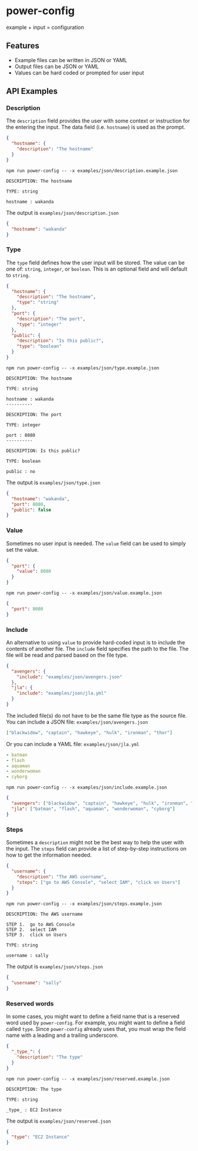 # power-config

example + input = configuration

## Features

* Example files can be written in JSON or YAML
* Output files can be JSON or YAML
* Values can be hard coded or prompted for user input

## API Examples

### Description

The `description` field provides the user with some context or instruction for the entering the input. The data field (i.e. `hostname`) is used as the prompt.

```json
{
  "hostname": {
    "description": "The hostname"
  }
}
```

`npm run power-config -- -x examples/json/description.example.json`

```text
DESCRIPTION: The hostname

TYPE: string

hostname : wakanda
```

The output is `examples/json/description.json`

```json
{
  "hostname": "wakanda"
}
```

### Type

The `type` field defines how the user input will be stored. The value can be one of: `string`, `integer`, or `boolean`. This is an optional field and will default to `string`.

```json
{
  "hostname": {
    "description": "The hostname",
    "type": "string"
  },
  "port": {
    "description": "The port",
    "type": "integer"
  },
  "public": {
    "description": "Is this public?",
    "type": "boolean"
  }
}
```

`npm run power-config -- -x examples/json/type.example.json`

```text
DESCRIPTION: The hostname

TYPE: string

hostname : wakanda
----------

DESCRIPTION: The port

TYPE: integer

port : 8080
----------

DESCRIPTION: Is this public?

TYPE: boolean

public : no
```

The output is `examples/json/type.json`

```json
{
  "hostname": "wakanda",
  "port": 8080,
  "public": false
}
```

### Value

Sometimes no user input is needed. The `value` field can be used to simply set the value.

```json
{
  "port": {
    "value": 8080
  }
}
```

`npm run power-config -- -x examples/json/value.example.json`

```json
{
  "port": 8080
}
```

### Include

An alternative to using `value` to provide hard-coded input is to include the contents of another file. The `include` field specifies the path to the file. The file will be read and parsed based on the file type.

```json
{
  "avengers": {
    "include": "examples/json/avengers.json"
  },
  "jla": {
    "include": "examples/json/jla.yml"
  }
}
```

The included file(s) do not have to be the same file type as the source file. You can include a JSON file: `examples/json/avengers.json`

```json
["blackwidow", "captain", "hawkeye", "hulk", "ironman", "thor"]
```

Or you can include a YAML file: `examples/json/jla.yml`

```yaml
- batman
- flash
- aquaman
- wonderwoman
- cyborg
```

`npm run power-config -- -x examples/json/include.example.json`

```json
{
  "avengers": ["blackwidow", "captain", "hawkeye", "hulk", "ironman", "thor"],
  "jla": ["batman", "flash", "aquaman", "wonderwoman", "cyborg"]
}
```

### Steps

Sometimes a `description` might not be the best way to help the user with the input. The `steps` field can provide a list of step-by-step instructions on how to get the information needed.

```json
{
  "username": {
    "description": "The AWS username",
    "steps": ["go to AWS Console", "select IAM", "click on Users"]
  }
}
```

`npm run power-config -- -x examples/json/steps.example.json`

```text
DESCRIPTION: The AWS username

STEP 1.  go to AWS Console
STEP 2.  select IAM
STEP 3.  click on Users

TYPE: string

username : sally
```

The output is `examples/json/steps.json`

```json
{
  "username": "sally"
}
```

### Reserved words

In some cases, you might want to define a field name that is a reserved word used by `power-config`. For example, you might want to define a field called `type`. Since `power-config` already uses that, you must wrap the field name with a leading and a trailing underscore.

```json
{
  "_type_": {
    "description": "The type"
  }
}
```

`npm run power-config -- -x examples/json/reserved.example.json`

```text
DESCRIPTION: The type

TYPE: string

_type_ : EC2 Instance
```

The output is `examples/json/reserved.json`

```json
{
  "type": "EC2 Instance"
}
```

